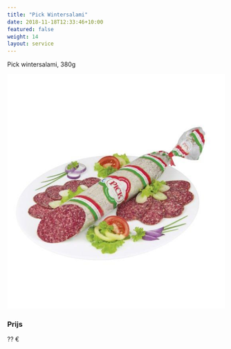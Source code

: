 ```yaml
---
title: "Pick Wintersalami"
date: 2018-11-18T12:33:46+10:00
featured: false
weight: 14
layout: service
---
```

Pick wintersalami, 380g

![Wintersalami](/images/wintersalami.jpg)

### Prijs

?? €
